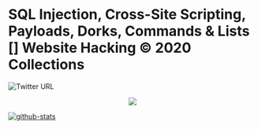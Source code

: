 # SQL Injection, Cross-Site Scripting, Payloads, Dorks, Commands & Lists []  Website Hacking © 2020 Collections
![Twitter URL](https://img.shields.io/twitter/url?label=Twitter&style=social&url=https%3A%2F%2Ftwitter%2Fxetaguridimitri)<p align="center"><img src="https://img.shields.io/badge/SQL-Injection-critical"></p>

[![github-stats](http://i.imgur.com/Vlk30NZ.jpg)](#) 
